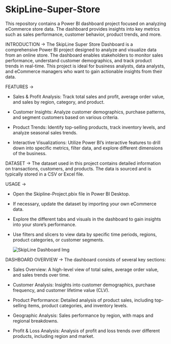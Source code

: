 # SkipLine-Super-Store

This repository contains a Power BI dashboard project focused on analyzing eCommerce store data. The dashboard provides insights into key metrics such as sales performance, customer behavior, product trends, and more.


INTRODUCTION -> The SkipLine Super Store Dashboard is a comprehensive Power BI project designed to analyze and visualize data from an online store. The dashboard enables stakeholders to monitor sales performance, understand customer demographics, and track product trends in real-time. This project is ideal for business analysts, data analysts, and eCommerce managers who want to gain actionable insights from their data.


FEATURES ->

* Sales & Profit Analysis: Track total sales and profit, average order value, and sales by region, category, and product.
  
* Customer Insights: Analyze customer demographics, purchase patterns, and segment customers based on various criteria.

* Product Trends: Identify top-selling products, track inventory levels, and analyze seasonal sales trends.

* Interactive Visualizations: Utilize Power BI’s interactive features to drill down into specific metrics, filter data, and explore different dimensions of the business.


DATASET -> The dataset used in this project contains detailed information on transactions, customers, and products. The data is sourced and is typically stored in a CSV or Excel file.


USAGE -> 

* Open the Skipline-Project.pbix file in Power BI Desktop.
  
* If necessary, update the dataset by importing your own eCommerce data.
  
* Explore the different tabs and visuals in the dashboard to gain insights into your store’s performance.
  
* Use filters and slicers to view data by specific time periods, regions, product categories, or customer segments.

  ![SkipLine Dashboard Img](https://github.com/user-attachments/assets/4eec2c19-cbee-4bd6-935a-ba33cc76acfe)



DASHBOARD OVERVIEW -> The dashboard consists of several key sections:

* Sales Overview: A high-level view of total sales, average order value, and sales trends over time.

* Customer Analysis: Insights into customer demographics, purchase frequency, and customer lifetime value (CLV).
  
* Product Performance: Detailed analysis of product sales, including top-selling items, product categories, and inventory levels.

* Geographic Analysis: Sales performance by region, with maps and regional breakdowns.

* Profit & Loss Analysis: Analysis of profit and loss trends over different products, including region and market.

